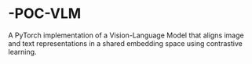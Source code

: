 # -POC-VLM
A PyTorch implementation of a Vision-Language Model that aligns image and text representations in a shared embedding space using contrastive learning.
